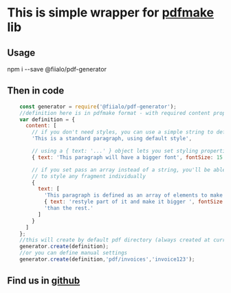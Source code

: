 # This is simple wrapper for [pdfmake](http://pdfmake.org) lib

## Usage
npm i --save @fiialo/pdf-generator

## Then in code

```javascript
    const generator = require('@fiialo/pdf-generator');
    //definition here is in pdfmake format - with required content property
    var definition = {
      content: [
        // if you don't need styles, you can use a simple string to define a paragraph
        'This is a standard paragraph, using default style',

        // using a { text: '...' } object lets you set styling properties
        { text: 'This paragraph will have a bigger font', fontSize: 15 },

        // if you set pass an array instead of a string, you'll be able
        // to style any fragment individually
        {
          text: [
            'This paragraph is defined as an array of elements to make it possible to ',
            { text: 'restyle part of it and make it bigger ', fontSize: 15 },
            'than the rest.'
          ]
        }
      ]
    };
    //this will create by default pdf directory (always created at current working directory) and uuid as pdf file's name
    generator.create(definition);
    //or you can define manual settings
    generator.create(definition,'pdf/invoices','invoice123');
```
## Find us in [github](https://github.com/Dima-F/pdf-generator)
